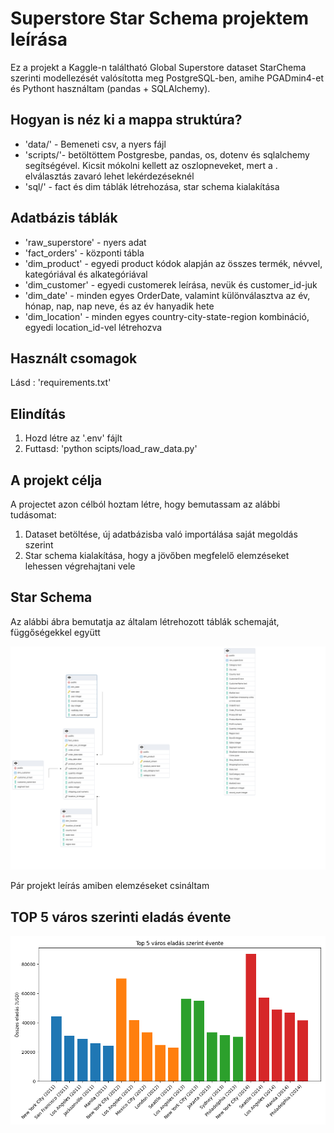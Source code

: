 # Superstore Star Schema projektem leírása

Ez a projekt a Kaggle-n találtható Global Superstore dataset StarChema szerinti modellezését valósította meg PostgreSQL-ben, amihe PGADmin4-et és Pythont használtam (pandas + SQLAlchemy).

## Hogyan is néz ki a mappa struktúra?

- 'data/' - Bemeneti csv, a nyers fájl
- 'scripts/'- betöltöttem Postgresbe, pandas, os, dotenv és sqlalchemy segítségével. Kicsit mókolni kellett az oszlopneveket, mert a . elválasztás zavaró lehet lekérdezéseknél
- 'sql/' - fact és dim táblák létrehozása, star schema kialakítása

## Adatbázis táblák
- 'raw_superstore' - nyers adat
- 'fact_orders' - központi tábla
- 'dim_product' - egyedi product kódok alapján az összes termék, névvel, kategóriával és alkategóriával
- 'dim_customer' - egyedi customerek leírása, nevük és customer_id-juk
- 'dim_date' - minden egyes OrderDate, valamint különválasztva az év, hónap, nap, nap neve, és az év hanyadik hete
- 'dim_location' - minden egyes country-city-state-region kombináció, egyedi location_id-vel létrehozva

## Használt csomagok

Lásd : 'requirements.txt'

## Elindítás

1. Hozd létre az '.env' fájlt
2. Futtasd: 'python scipts/load_raw_data.py'

## A projekt célja

A projectet azon célból hoztam létre, hogy bemutassam az alábbi tudásomat:
1. Dataset betöltése, új adatbázisba való importálása saját megoldás szerint
2. Star schema kialakítása, hogy a jövőben megfelelő elemzéseket lehessen végrehajtani vele

## Star Schema

Az alábbi ábra bemutatja az általam létrehozott táblák schemaját, függőségekkel együtt

![Star Schema](superstore_schema.png)

Pár projekt leírás amiben elemzéseket csináltam

## TOP 5 város szerinti eladás évente

![Top 5 város eladás szerint](img/top_5_cities_by_sales.png)